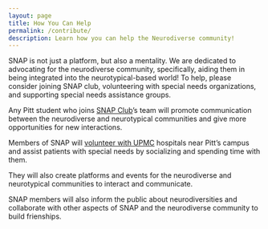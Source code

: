 ```yaml
---
layout: page
title: How You Can Help
permalink: /contribute/
description: Learn how you can help the Neurodiverse community!
---
```


SNAP is not just a platform, but also a mentality. We are dedicated to advocating for the neurodiverse community, specifically, aiding them in being integrated into the neurotypical-based world! To help, please consider joining SNAP club, volunteering with special needs organizations, and supporting special needs assistance groups.

Any Pitt student who joins [SNAP Club](/projects/#the-snap-club)’s team will promote communication between the neurodiverse and neurotypical communities and give more opportunities for new interactions.

Members of SNAP will [volunteer with UPMC](/2022/08/08/upmc-partnership.html) hospitals near Pitt’s campus and assist patients with special needs by socializing and spending time with them.

They will also create platforms and events for the neurodiverse and neurotypical communities to interact and communicate.

SNAP members will also inform the public about neurodiversities and collaborate with other aspects of SNAP and the neurodiverse community to build frienships.
